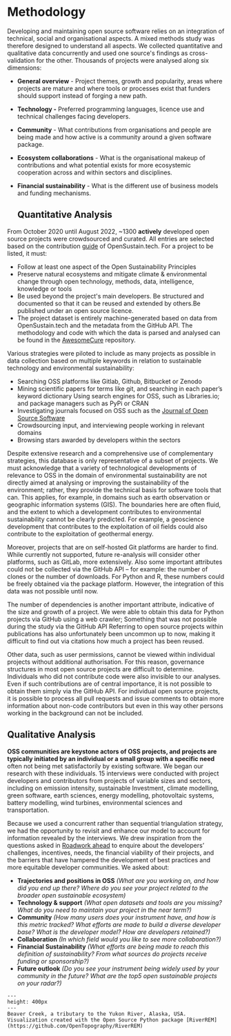 # Methodology 
Developing and maintaining open source software relies on an integration of technical, social and organisational aspects. A mixed methods study was therefore designed to understand all aspects. We collected quantitative and qualitative data concurrently and used one source's findings as cross-validation for the other. 
Thousands of projects were analysed along six dimensions:

- **General overview** - Project themes, growth and popularity, areas where projects are mature and where tools or processes exist that funders should support instead of forging a new path.

- **Technology -** Preferred programming languages, licence use and technical challenges facing developers.

- **Community** - What contributions from organisations and people are being made and how active is a community around a given software package.

- **Ecosystem collaborations** - What is the organisational makeup of contributions and what potential exists for more ecosystemic cooperation across and within sectors and disciplines.

- **Financial sustainability** - What is the different use of business models and funding mechanisms.

  ## Quantitative Analysis


From October 2020 until August 2022, ~1300 **actively** developed open source projects were crowdsourced and curated. All entries are selected based on the contribution [guide](https://opensustain.tech/contributing/) of OpenSustain.tech. For a project to be listed, it must:

- Follow at least one aspect of the Open Sustainability Principles 
- Preserve natural ecosystems and mitigate climate & environmental change through open technology, methods, data, intelligence, knowledge or tools
- Be used beyond the project's main developers. Be structured and documented so that it can be reused and extended by others.Be published under an open source licence.
- The project dataset is entirely machine-generated based on data from OpenSustain.tech and the metadata from the GitHub API. The methodology and code with which the data is parsed and analysed can be found in the [AwesomeCure](https://github.com/protontypes/AwesomeCure) repository. 

Various strategies were piloted to include as many projects as possible in data collection based on multiple keywords in relation to sustainable technology and environmental sustainability:

- Searching OSS platforms like Gitlab, Github, Bitbucket or Zenodo
- Mining scientific papers for terms like git, and searching in each paper’s keyword dictionary Using search engines for OSS, such as Libraries.io; and package managers such as PyPi or CRAN
- Investigating journals focused on OSS such as the [Journal of Open Source Software](https://joss.theoj.org/) 
- Crowdsourcing input, and interviewing people working in relevant domains
- Browsing stars awarded by developers within the sectors 

Despite extensive research and a comprehensive use of complementary strategies, this database is only representative of a subset of projects. We must acknowledge that a variety of technological developments of relevance to OSS in the domain of environmental sustainability are not directly aimed at analysing or improving the sustainability of the environment; rather, they provide the technical basis for software tools that can. This applies, for example, in domains such as earth observation or geographic information systems (GIS). The boundaries here are often fluid, and the extent to which a development contributes to environmental sustainability cannot be clearly predicted. For example, a geoscience development that contributes to the exploitation of oil fields could also contribute to the exploitation of geothermal energy. 

Moreover, projects that are on self-hosted Git platforms are harder to find. While currently not supported, future re-analysis will consider other platforms, such as GitLab, more extensively. Also some important attributes could not be collected via the GitHub API – for example: the number of clones or the number of downloads. For Python and R, these numbers could be freely obtained via the package platform. However, the integration of this data was not possible until now. 

The number of dependencies is another important attribute, indicative of the size and growth of a project. We were able to obtain this data for Python projects via GitHub using a web crawler; Something that was not possible during the study via the GitHub API Referring to open source projects within publications has also unfortunately been uncommon up to now, making it difficult to find out via citations how much a project has been reused.


 Other data, such as user permissions, cannot be viewed within individual projects without additional authorisation. For this reason, governance structures in most open source projects are difficult to determine. Individuals who did not contribute code were also invisible to our analyses. Even if such contributions are of central importance, it is not possible to obtain them simply via the GitHub API. For individual open source projects, it is possible to process all pull requests and issue comments to obtain more information about non-code contributors but even in this way other persons working in the background can not be included.

  ## Qualitative Analysis

**OSS communities are keystone actors of OSS projects, and projects are typically initiated by an individual or a small group with a specific need** often not being met satisfactorily by existing software. We began our research with these individuals. 15 interviews were conducted with project developers and contributors from projects of variable sizes and sectors, including on emission intensity, sustainable Investment, climate modelling, green software, earth sciences, energy modelling, photovoltaic systems, battery modelling, wind turbines, environmental sciences and transportation.

 Because we used a concurrent rather than sequential triangulation strategy, we had the opportunity to revisit and enhance our model to account for information revealed by the interviews. We drew inspiration from the questions asked in [Roadwork ahead](https://recommendations.implicit-development.org/) to enquire about the developers’ challenges, incentives, needs, the financial viability of their projects, and the barriers that have hampered the development of best practices and more equitable developer communities. We asked about:

  - **Trajectories and positions in OSS** *(What are you working on, and how did you end up there? Where do you see your project related to the broader open sustainable ecosystem)*
  - **Technology & support** *(What open datasets and tools are you missing? What do you need to maintain your project in the near term?)*
  - **Community** *(How many users does your instrument have, and how is this metric tracked? What efforts are made to build a diverse developer base? What is the developer model? How are developers retained?)*
  - **Collaboration** *(In which field would you like to see more collaboration?)*
  - **Financial Sustainability** *(What efforts are being made to reach this definition of sustainability? From what sources do projects receive funding or sponsorship?)*
  - **Future outlook** *(Do you see your instrument being widely used by your community in the future? What are the top5 open sustainable projects on your radar?)*

 ```{figure} ../images/yukon.jpg
---
height: 400px
---
Beaver Creek, a tributary to the Yukon River, Alaska, USA. Visualization created with the Open Source Python package [RiverREM](https://github.com/OpenTopography/RiverREM)
 ```

